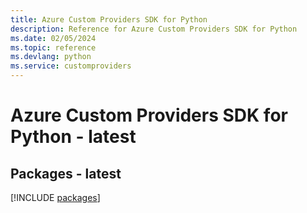 ```yaml
---
title: Azure Custom Providers SDK for Python
description: Reference for Azure Custom Providers SDK for Python
ms.date: 02/05/2024
ms.topic: reference
ms.devlang: python
ms.service: customproviders
---
```

# Azure Custom Providers SDK for Python - latest
## Packages - latest
[!INCLUDE [packages](custom-providers-index.md)]